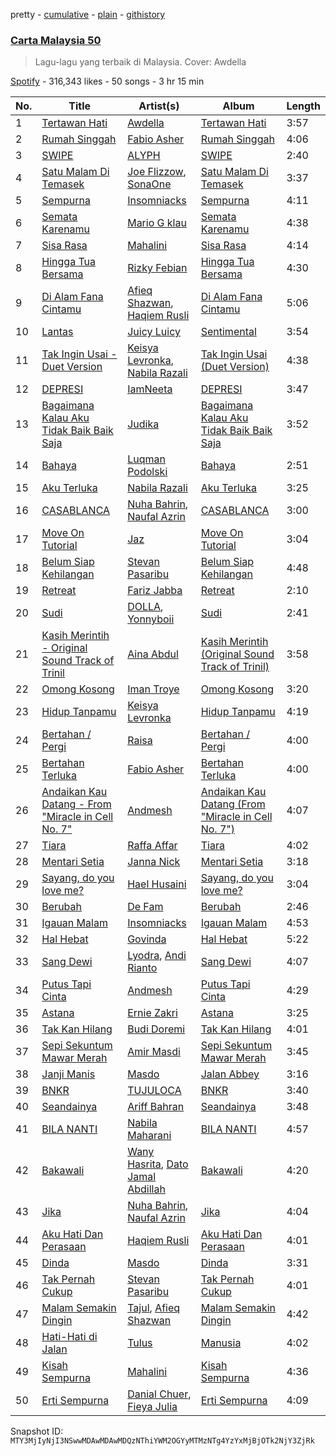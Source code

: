 pretty - [cumulative](/playlists/cumulative/37i9dQZF1DXb1RLKxkHZ77.md) - [plain](/playlists/plain/37i9dQZF1DXb1RLKxkHZ77) - [githistory](https://github.githistory.xyz/mackorone/spotify-playlist-archive/blob/main/playlists/plain/37i9dQZF1DXb1RLKxkHZ77)

### [Carta Malaysia 50](https://open.spotify.com/playlist/37i9dQZF1DXb1RLKxkHZ77)

> Lagu\-lagu yang terbaik di Malaysia\. Cover: Awdella

[Spotify](https://open.spotify.com/user/spotify) - 316,343 likes - 50 songs - 3 hr 15 min

| No. | Title | Artist(s) | Album | Length |
|---|---|---|---|---|
| 1 | [Tertawan Hati](https://open.spotify.com/track/3i0h88q1HBtbdIg2bPxs54) | [Awdella](https://open.spotify.com/artist/2A7XpBQ8X227lVi5BphdPw) | [Tertawan Hati](https://open.spotify.com/album/3Je4P8ARv9FvEIcOJJXIKl) | 3:57 |
| 2 | [Rumah Singgah](https://open.spotify.com/track/3w75Uvn1cojNlBhQoxpVP3) | [Fabio Asher](https://open.spotify.com/artist/6FTLayBxjkQeanFdUusk1I) | [Rumah Singgah](https://open.spotify.com/album/1shpGa8sRQWZqn9n5jX53o) | 4:06 |
| 3 | [SWIPE](https://open.spotify.com/track/1FNfR4kZyozQ1unC5rQGC6) | [ALYPH](https://open.spotify.com/artist/3qeuv2ijwaAcbX3KVMJfuj) | [SWIPE](https://open.spotify.com/album/5mtgm2XTGhtLxxHcYC6XU0) | 2:40 |
| 4 | [Satu Malam Di Temasek](https://open.spotify.com/track/5nsfVwWz1M1sug2ILCVygq) | [Joe Flizzow](https://open.spotify.com/artist/28JPqJh7jsUuxus33Kfwe7), [SonaOne](https://open.spotify.com/artist/7qM9nMv6HFHFUpiN034R3z) | [Satu Malam Di Temasek](https://open.spotify.com/album/6oMP9SqrAAZqr5QR2gVvWl) | 3:37 |
| 5 | [Sempurna](https://open.spotify.com/track/67C6LHREqmytK923Ak6R0I) | [Insomniacks](https://open.spotify.com/artist/3uSnvyMAFJTm7XkZJFo0xP) | [Sempurna](https://open.spotify.com/album/4sigvBSInHo1GXR6UUYTVm) | 4:11 |
| 6 | [Semata Karenamu](https://open.spotify.com/track/4z6FksNI6MLCDTHrNJXhO0) | [Mario G klau](https://open.spotify.com/artist/17d3zotBDOZtuWnZPxTf8v) | [Semata Karenamu](https://open.spotify.com/album/7Cc4mRgFWAomMajhwO0xr6) | 4:38 |
| 7 | [Sisa Rasa](https://open.spotify.com/track/6pmo9ha8iOPZc5lxPU9o8w) | [Mahalini](https://open.spotify.com/artist/3wOsYKZM0zcKNasi3I7fP4) | [Sisa Rasa](https://open.spotify.com/album/1HWELX1pBJxEArEKKoepuJ) | 4:14 |
| 8 | [Hingga Tua Bersama](https://open.spotify.com/track/5b0NpyYAwW2dUGL08ir7Bg) | [Rizky Febian](https://open.spotify.com/artist/28DdkLhrzQNizZ0ExQpyku) | [Hingga Tua Bersama](https://open.spotify.com/album/0pLC2EIZV2q4Ds7L7qbZaR) | 4:30 |
| 9 | [Di Alam Fana Cintamu](https://open.spotify.com/track/5WPTrrhMfB3U5B2N6rMMUR) | [Afieq Shazwan](https://open.spotify.com/artist/29LWzRDuZ4ABF8fA3flIz8), [Haqiem Rusli](https://open.spotify.com/artist/0J1gUosYaFbrSG6FkbE4c7) | [Di Alam Fana Cintamu](https://open.spotify.com/album/5Md6fqUN8QQ0sMDMrilSUi) | 5:06 |
| 10 | [Lantas](https://open.spotify.com/track/1ZPVEo8RfmrEz8YAD5n6rW) | [Juicy Luicy](https://open.spotify.com/artist/3tMTXQyRrPmMyHv5SoC0TV) | [Sentimental](https://open.spotify.com/album/17vUW6koeUkV58uYfkK6G3) | 3:54 |
| 11 | [Tak Ingin Usai \- Duet Version](https://open.spotify.com/track/0qPiK7vHmTMAckxIgKETN9) | [Keisya Levronka](https://open.spotify.com/artist/4EiSzlOeMnJcp2U8ayCQ3a), [Nabila Razali](https://open.spotify.com/artist/2yWleHZF4HaaNjmiU8snKO) | [Tak Ingin Usai \(Duet Version\)](https://open.spotify.com/album/16K8rQ5maxmxeJb5L3uuo4) | 4:38 |
| 12 | [DEPRESI](https://open.spotify.com/track/7rrwz7bK0FX723GxJtN1p7) | [IamNeeta](https://open.spotify.com/artist/6g7i9qhTwxhEuxNUhU1mCg) | [DEPRESI](https://open.spotify.com/album/2Sb5rDCcdR2tPtplSmJkWu) | 3:47 |
| 13 | [Bagaimana Kalau Aku Tidak Baik Baik Saja](https://open.spotify.com/track/7As3vd7OvJwyGUsZfNtHce) | [Judika](https://open.spotify.com/artist/5fS7aONqrIhiw6YzgKVOsd) | [Bagaimana Kalau Aku Tidak Baik Baik Saja](https://open.spotify.com/album/2EAkuKnERWRUnGBw1OTDZo) | 3:52 |
| 14 | [Bahaya](https://open.spotify.com/track/49hyS2kEeKRDn6lzCrxfSN) | [Luqman Podolski](https://open.spotify.com/artist/3OhGgq6XTlkr8Q99UA12Mh) | [Bahaya](https://open.spotify.com/album/3pdaHjRzgiofmm9i5hjr5h) | 2:51 |
| 15 | [Aku Terluka](https://open.spotify.com/track/4tOl0MdcOT9J1IAQ1MdnGh) | [Nabila Razali](https://open.spotify.com/artist/2yWleHZF4HaaNjmiU8snKO) | [Aku Terluka](https://open.spotify.com/album/2JPX9QMY45CetMKK8xk3TH) | 3:25 |
| 16 | [CASABLANCA](https://open.spotify.com/track/7gvhpn0qGA0r3GDqrPnmhD) | [Nuha Bahrin](https://open.spotify.com/artist/23t2TA28fx4549a1P0Nl65), [Naufal Azrin](https://open.spotify.com/artist/2VN6ToUICX0UvbJtUVa5Ij) | [CASABLANCA](https://open.spotify.com/album/79q2SC1pSKJ5feP5NfKGaU) | 3:00 |
| 17 | [Move On Tutorial](https://open.spotify.com/track/7ClNG4tiTECgBqTBydFcQU) | [Jaz](https://open.spotify.com/artist/78ED3zmePoZzEzeBUg0evm) | [Move On Tutorial](https://open.spotify.com/album/5mhNViXGW7xhRNzvOUMCmR) | 3:04 |
| 18 | [Belum Siap Kehilangan](https://open.spotify.com/track/56Uibq6ur2xwUpSd9biBH1) | [Stevan Pasaribu](https://open.spotify.com/artist/4sbcrENSiVe3Yn9ftToC4b) | [Belum Siap Kehilangan](https://open.spotify.com/album/07GSDlyuAPsCKtqTmyN80x) | 4:48 |
| 19 | [Retreat](https://open.spotify.com/track/7m1c0Scsxcqc1tV5gmkYyP) | [Fariz Jabba](https://open.spotify.com/artist/5euTSdDookRvAEl8yOXhHh) | [Retreat](https://open.spotify.com/album/2XdkuBgdYMYlPau3nTMZsh) | 2:10 |
| 20 | [Sudi](https://open.spotify.com/track/3LkywtbZCk2EI2FfWb6dRj) | [DOLLA](https://open.spotify.com/artist/3SRXsr6dPMvVGSSpccDWjO), [Yonnyboii](https://open.spotify.com/artist/13rJ1RvOkiAEQnvbt9SlXR) | [Sudi](https://open.spotify.com/album/0m7fZLOwCN7LHvCaDXNdlN) | 2:41 |
| 21 | [Kasih Merintih \- Original Sound Track of Trinil](https://open.spotify.com/track/03rOLJudsev770bNjJY04f) | [Aina Abdul](https://open.spotify.com/artist/48FNCGA8dKjcsfTO3TMcAV) | [Kasih Merintih \(Original Sound Track of Trinil\)](https://open.spotify.com/album/5Hk1GEK6UnoFZEWYc2i66E) | 3:58 |
| 22 | [Omong Kosong](https://open.spotify.com/track/1vQB8awWbfjqwpEyCLqzkE) | [Iman Troye](https://open.spotify.com/artist/1Jvj122gN1QiaYUrNhn3Fq) | [Omong Kosong](https://open.spotify.com/album/6wuLEc9FuLzt3CvznciCgJ) | 3:20 |
| 23 | [Hidup Tanpamu](https://open.spotify.com/track/04VEB5LZ6slykz3tXTmYpY) | [Keisya Levronka](https://open.spotify.com/artist/4EiSzlOeMnJcp2U8ayCQ3a) | [Hidup Tanpamu](https://open.spotify.com/album/1AR9UN1saEOhIb5MVhM8GN) | 4:19 |
| 24 | [Bertahan / Pergi](https://open.spotify.com/track/5ljnTSvVHXNlOLYSRDWPgM) | [Raisa](https://open.spotify.com/artist/5OZXWMwDhlYBRvoOfcX0sk) | [Bertahan / Pergi](https://open.spotify.com/album/33lrHJbplh0dOA5WzVP2T0) | 4:00 |
| 25 | [Bertahan Terluka](https://open.spotify.com/track/6gNG7O2IlMYUXAcCDwQrPT) | [Fabio Asher](https://open.spotify.com/artist/6FTLayBxjkQeanFdUusk1I) | [Bertahan Terluka](https://open.spotify.com/album/4UQ6dWSVD4lZUoA6KJzp5d) | 4:00 |
| 26 | [Andaikan Kau Datang \- From "Miracle in Cell No\. 7"](https://open.spotify.com/track/7mZxM64cMYQdx2vopaGrDf) | [Andmesh](https://open.spotify.com/artist/6IDsZZ4IHgs9VblBgQQSmt) | [Andaikan Kau Datang \(From "Miracle in Cell No\. 7"\)](https://open.spotify.com/album/3iA7DH0b2IUs9tqGSOh3uP) | 4:07 |
| 27 | [Tiara](https://open.spotify.com/track/0XIbeoWZZr0fjOZflcX2ql) | [Raffa Affar](https://open.spotify.com/artist/7JqV001XBrSr1Iyt66VPGk) | [Tiara](https://open.spotify.com/album/6UASAVNYB9kczpKIlX0aFJ) | 4:02 |
| 28 | [Mentari Setia](https://open.spotify.com/track/42dYCk7kipouktkw71v011) | [Janna Nick](https://open.spotify.com/artist/47T14gc4KnTM8ewH4gPlbA) | [Mentari Setia](https://open.spotify.com/album/6glgFwyGwbMz3uaJq5y3Hb) | 3:18 |
| 29 | [Sayang, do you love me?](https://open.spotify.com/track/6u51JYDJRpsfVbfJtesHSO) | [Hael Husaini](https://open.spotify.com/artist/1FIUUafdGtfqLIP8pmPymL) | [Sayang, do you love me?](https://open.spotify.com/album/40jsLRh5vc2PfWUV0IQWeF) | 3:04 |
| 30 | [Berubah](https://open.spotify.com/track/1WhkLfwJ0rJtAeNQ0ylYKh) | [De Fam](https://open.spotify.com/artist/4m8URcWW3beNdxt4DnihgK) | [Berubah](https://open.spotify.com/album/7ldfXTwlEZChKWBTBL81LY) | 2:46 |
| 31 | [Igauan Malam](https://open.spotify.com/track/68oey8CEp8hOD0ho0VsEqz) | [Insomniacks](https://open.spotify.com/artist/3uSnvyMAFJTm7XkZJFo0xP) | [Igauan Malam](https://open.spotify.com/album/4WTIpr7McvDy14UT87FhhJ) | 4:53 |
| 32 | [Hal Hebat](https://open.spotify.com/track/2AgdGjC0oatOoVa8jEjTRZ) | [Govinda](https://open.spotify.com/artist/0VRcgURXZCZdHJAeURqLsp) | [Hal Hebat](https://open.spotify.com/album/1jG6zrzssLdWlKvGfl0FhY) | 5:22 |
| 33 | [Sang Dewi](https://open.spotify.com/track/5fDCy4Hse30ZsjaTUGKVh5) | [Lyodra](https://open.spotify.com/artist/6Sv2jkzH9sWQjwghW5ArMG), [Andi Rianto](https://open.spotify.com/artist/4yRVdMqPrguKBFwZYpmke0) | [Sang Dewi](https://open.spotify.com/album/5JO7f6aqA0Tw1vfZuwLr0I) | 4:07 |
| 34 | [Putus Tapi Cinta](https://open.spotify.com/track/7own7BT68l3Ofq9m8AF7LI) | [Andmesh](https://open.spotify.com/artist/6IDsZZ4IHgs9VblBgQQSmt) | [Putus Tapi Cinta](https://open.spotify.com/album/2T43bcCSk25buRS18VeiBh) | 4:29 |
| 35 | [Astana](https://open.spotify.com/track/67oBisTedMhW9Ku67XPcXZ) | [Ernie Zakri](https://open.spotify.com/artist/5Plk4JdCzMxhAHSRTEsxJp) | [Astana](https://open.spotify.com/album/38UjF0TgEfXgo5Zl4mnPle) | 3:25 |
| 36 | [Tak Kan Hilang](https://open.spotify.com/track/1USA6DXJ1qsucoKnDu4vnu) | [Budi Doremi](https://open.spotify.com/artist/6Ifk2cbxyVzT41jLexYCas) | [Tak Kan Hilang](https://open.spotify.com/album/6JmBf13wUd3kJEdoXgbZy5) | 4:01 |
| 37 | [Sepi Sekuntum Mawar Merah](https://open.spotify.com/track/5ZJmUtcIlpIdxiruIENBO7) | [Amir Masdi](https://open.spotify.com/artist/4D3e1gNcNkycsMtOSo8Z2J) | [Sepi Sekuntum Mawar Merah](https://open.spotify.com/album/1GkBzveJ8lNLXTgnJzHr8W) | 3:45 |
| 38 | [Janji Manis](https://open.spotify.com/track/31ECplyzYRmbQihescMh6N) | [Masdo](https://open.spotify.com/artist/2r1WoyhX1FSc7AmcF8rkoO) | [Jalan Abbey](https://open.spotify.com/album/3eMXmUpVMwBaVm6hEmr6Ns) | 3:16 |
| 39 | [BNKR](https://open.spotify.com/track/7I2I7aF6eG5bcOcMaHaRQz) | [TUJULOCA](https://open.spotify.com/artist/2XSkJRHmtC3SzHchT6Qwl3) | [BNKR](https://open.spotify.com/album/6TlgyJQ1UFKpBZJ5K1x07Z) | 3:40 |
| 40 | [Seandainya](https://open.spotify.com/track/6QGyP2oyiOKHzh87rokO7d) | [Ariff Bahran](https://open.spotify.com/artist/2ZDEFZjcNiDOiCgQpixGBI) | [Seandainya](https://open.spotify.com/album/72nZrRNWpZsfbVmlxhBX98) | 3:48 |
| 41 | [BILA NANTI](https://open.spotify.com/track/4nAcExb3w5lk5LVGVULfcM) | [Nabila Maharani](https://open.spotify.com/artist/0LrRU8pQ9MjBzuFBViE0vW) | [BILA NANTI](https://open.spotify.com/album/6cMJGxJB6TGFIo4BmDSA8C) | 4:57 |
| 42 | [Bakawali](https://open.spotify.com/track/3E8KWH68Tf8yUGBve4iZJ5) | [Wany Hasrita](https://open.spotify.com/artist/0PBXOGA0xgHq709dXGvbP1), [Dato Jamal Abdillah](https://open.spotify.com/artist/2EYYkKx3dOBxFnx75HDNuf) | [Bakawali](https://open.spotify.com/album/1rt7xlrmsW7qAnOAcN0yNf) | 4:20 |
| 43 | [Jika](https://open.spotify.com/track/6zLvxuwVGs0a9ztrEpYmI3) | [Nuha Bahrin](https://open.spotify.com/artist/23t2TA28fx4549a1P0Nl65), [Naufal Azrin](https://open.spotify.com/artist/2VN6ToUICX0UvbJtUVa5Ij) | [Jika](https://open.spotify.com/album/7IRGPklzUkOw1uhYlXHIPS) | 4:04 |
| 44 | [Aku Hati Dan Perasaan](https://open.spotify.com/track/5ykBidUrVd66YcgAlssUrm) | [Haqiem Rusli](https://open.spotify.com/artist/0J1gUosYaFbrSG6FkbE4c7) | [Aku Hati Dan Perasaan](https://open.spotify.com/album/29k2VAQtaI7nVUey9Mz4PK) | 4:01 |
| 45 | [Dinda](https://open.spotify.com/track/49aLn6dhgqf1XOjxQGG15w) | [Masdo](https://open.spotify.com/artist/2r1WoyhX1FSc7AmcF8rkoO) | [Dinda](https://open.spotify.com/album/5uAiw6BRqGyyJ3jFsrvRY0) | 3:31 |
| 46 | [Tak Pernah Cukup](https://open.spotify.com/track/3b2wk2rna1fcdD4i6jtOiL) | [Stevan Pasaribu](https://open.spotify.com/artist/4sbcrENSiVe3Yn9ftToC4b) | [Tak Pernah Cukup](https://open.spotify.com/album/5GRekr01XUzgP38lll84i7) | 4:01 |
| 47 | [Malam Semakin Dingin](https://open.spotify.com/track/5ChJqcOG8z9NgSlFwmfYql) | [Tajul](https://open.spotify.com/artist/5R3bXZA74wEH9GGKWBHd0v), [Afieq Shazwan](https://open.spotify.com/artist/29LWzRDuZ4ABF8fA3flIz8) | [Malam Semakin Dingin](https://open.spotify.com/album/5f0mJV2GE6xbYVyRm3nowB) | 4:42 |
| 48 | [Hati\-Hati di Jalan](https://open.spotify.com/track/2hHeGD57S0BcopfVcmehdl) | [Tulus](https://open.spotify.com/artist/2iDVt6mFbtbDEZG5ax0dTi) | [Manusia](https://open.spotify.com/album/3R4IAF9ApqYeUQrv1ddyoR) | 4:02 |
| 49 | [Kisah Sempurna](https://open.spotify.com/track/6gB7kLGZNkf5tkvWkzSGKR) | [Mahalini](https://open.spotify.com/artist/3wOsYKZM0zcKNasi3I7fP4) | [Kisah Sempurna](https://open.spotify.com/album/39fz0raJs02USfEzd71c8b) | 4:36 |
| 50 | [Erti Sempurna](https://open.spotify.com/track/1CSt6QD08myLv2ZyUxA9z2) | [Danial Chuer](https://open.spotify.com/artist/7dVjhSfbTnpZQ373dl9G50), [Fieya Julia](https://open.spotify.com/artist/568FFnkRaJ2ZotzzrffSyW) | [Erti Sempurna](https://open.spotify.com/album/0k27fXtvb8ifEggY4eL2Wg) | 4:09 |

Snapshot ID: `MTY3MjIyNjI3NSwwMDAwMDAwMDQzNThiYWM2OGYyMTMzNTg4YzYxMjBjOTk2NjY3ZjRk`
